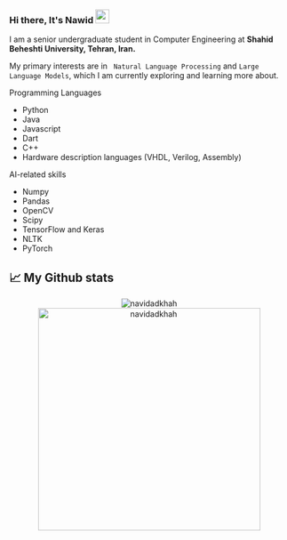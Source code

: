 ### Hi there, It's Nawid  <img src="https://media.giphy.com/media/hvRJCLFzcasrR4ia7z/giphy.gif" width="25px"/>

I am a senior undergraduate student in Computer Engineering at **Shahid Beheshti University, Tehran, Iran.**

My primary interests are in ``` Natural Language Processing``` and ```Large Language Models```, which I am currently exploring and learning more about.

Programming Languages

- Python
- Java
- Javascript
- Dart
- C++
- Hardware description languages (VHDL, Verilog, Assembly)

AI-related skills

- Numpy
- Pandas
- OpenCV
- Scipy
- TensorFlow and Keras
- NLTK
- PyTorch


[comment]: <> (And The other skills:
    <p align="center">
      <a href="https://github.com/navidadkhah?tab=repositories">
        <img src="https://skillicons.dev/icons?i=py,idea,java,androidstudio,dart,c,cpp,linux,css,html,js,postman,django,vscode" />
      </a>
    </p>
)

## 📈 My Github stats 

<p align="center"> 
    <img src="https://github-readme-stats.vercel.app/api?username=navidadkhah&show_icons=true" alt="navidadkhah" />
    <img src="https://github-readme-stats.vercel.app/api/top-langs/?username=navidadkhah&hide_progress=true&theme=highcontrast" alt="navidadkhah" width="400">
</p>


<!--
**nawidadkhah/nawidadkhah** is a ✨ _special_ ✨ repository because its `README.md` (this file) appears on your GitHub profile.

Here are some ideas to get you started:

- 🔭 I’m currently working on ...

- 👯 I’m looking to collaborate on ...
- 🤔 I’m looking for help with ...
- 💬 Ask me about ...
- 📫 How to reach me: ...
- 😄 Pronouns: ...
- ⚡ Fun fact: ...
-->
